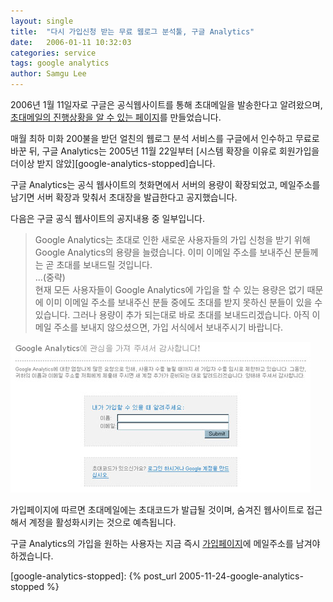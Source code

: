 ```yaml
---
layout: single
title:  "다시 가입신청 받는 무료 웹로그 분석툴, 구글 Analytics"
date:   2006-01-11 10:32:03
categories: service
tags: google analytics
author: Samgu Lee
---
```

2006년 1월 11일자로 구글은 공식웹사이트를 통해 초대메일을 발송한다고 알려왔으며, [초대메일의 진행상황을 알 수 있는 페이지](http://www.google.com/analytics/ko-KR/progress.html)를 만들었습니다.

매월 최하 미화 200불을 받던 얼친의 웹로그 분석 서비스를 구글에서 인수하고 무료로 바꾼 뒤, 구글 Analytics는 2005년 11월 22일부터 [시스템 확장을 이유로 회원가입을 더이상 받지 않았][google-analytics-stopped]습니다.

구글 Analytics는 공식 웹사이트의 첫화면에서 서버의 용량이 확장되었고, 메일주소를 남기면 서버 확장과 맞춰서 초대장을 발급한다고 공지했습니다.

다음은 구글 공식 웹사이트의 공지내용 중 일부입니다.

> Google Analytics는 초대로 인한 새로운 사용자들의 가입 신청을 받기 위해 Google Analytics의 용량을 늘렸습니다. 이미 이메일 주소를 보내주신 분들께는 곧 초대를 보내드릴 것입니다.  
> ...(중략)  
> 현재 모든 사용자들이 Google Analytics에 가입을 할 수 있는 용량은 없기 때문에 이미 이메일 주소를 보내주신 분들 중에도 초대를 받지 못하신 분들이 있을 수 있습니다. 그러나 용량이 추가 되는대로 바로 초대를 보내드리겠습니다. 아직 이메일 주소를 보내지 않으셨으면, 가입 서식에서 보내주시기 바랍니다. 

![구글 analytics](/assets/google_analytics_signup.jpg)

가입페이지에 따르면 초대메일에는 초대코드가 발급될 것이며, 숨겨진 웹사이트로 접근해서 계정을 활성화시키는 것으로 예측됩니다.

구글 Analytics의 가입을 원하는 사용자는 지금 즉시 [가입페이지](http://www.google.com/analytics/ko-KR/sign_up.html)에 메일주소를 남겨야 하겠습니다.

[google-analytics-stopped]: {% post_url 2005-11-24-google-analytics-stopped %}
